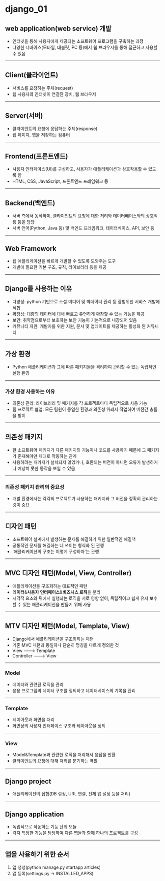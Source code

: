 # django_01

## web application(web service) 개발
* 인터넷을 통해 사용자에게 제공되는 소프트웨어 프로그램을 구축하는 과정
* 다양한 디바이스(모바일, 태블릿, PC 등)에서 웹 브라우저를 통해 접근하고 사용할 수 있음

---

## Client(클라이언트)
* 서비스를 요청하는 주체(request)
* 웹 사용자의 인터넷이 연결된 장치, 웹 브라우저

---

## Server(서버)
* 클라이언트의 요청에 응답하는 주체(response)
* 웹 페이지, 앱을 저장하는 컴퓨터

---

## Frontend(프론트엔드)
* 사용자 인터페이스(UI)를 구성하고, 사용자가 애플리케이션과 상호작용할 수 있도록 함
* HTML, CSS, JavaScript, 프론트엔드 프레임워크 등

---

## Backend(백엔드)
* 서버 측에서 동작하며, 클라이언트의 요청에 대한 처리와 데이터베이스와의 상호작용 등을 담당
* 서버 언어(Python, Java 등) 및 백엔드 프레임워크, 데이터베이스, API, 보안 등

---

## Web Framework
* 웹 애플리케이션을 빠르게 개발할 수 있도록 도와주는 도구
* 개발에 필요한 기본 구조, 규칙, 라이브러리 등을 제공

---

## Django를 사용하는 이유
* 다양성: python 기반으로 소셜 미디어 및 빅데이터 관리 등 광범위한 서비스 개발에 적합
* 확장성: 대량의 데이터에 대해 빠르고 유연하게 확장할 수 있는 기능을 제공
* 보안: 취약점으로부터 보호하는 보안 기능이 기본적으로 내장되어 있음
* 커뮤니티 지원: 개발자를 위한 지원, 문서 및 업데이트를 제공하는 활성화 된 커뮤니티

---

## 가상 환경
* Python 애플리케이션과 그에 따른 패키지들을 격리하여 관리할 수 있는 독립적인 실행 환경

---

### 가상 환경 사용하는 이유
* 의존성 관리: 라이브러리 및 패키지를 각 프로젝트마다 독립적으로 사용 가능
* 팀 프로젝트 협업: 모든 팀원이 동일한 환경과 의존성 위레서 작업하여 버전간 충돌을 방지

---

## 의존성 패키지
* 한 소프트웨어 패키지가 다른 패키지의 기능이나 코드를 사용하기 때문에 그 패키지가 존재해야만 제대로 작동하는 관계
* 사용하려는 패키지가 설치되지 않았거나, 호환되는 버전이 아니면 오류가 발생하거나 예상치 못한 동작을 보일 수 있음

---

### 의존성 패키지 관리의 중요성
* 개발 환경에서는 각각의 프로젝트가 사용하는 패키지와 그 버전을 정확히 관리하는 것이 중요

---

## 디자인 패턴
* 소프트웨어 설계에서 발생하는 문제를 해결하기 위한 일반적인 해결책
* 공통적인 문제를 해결하는 데 쓰이는 형식화 된 관행
* '애플리케이션의 구조는 이렇게 구성하자'는 관행

---

## MVC 디자인 패턴(Model, View, Controller)
* 애플리케이션을 구조화하는 대표적인 패턴
* **데이터**&**사용자 인터페이스**&**비즈니스 로직**을 분리
* 시각적 요소와 뒤에서 실행되는 로직을 서로 영향 없이, 독립적이고 쉽게 유지 보수할 수 있는 애플리케이션을 만들기 위해 사용

---

## MTV 디자인 패턴(Model, Template, View)
* Django에서 애플리케이션을 구조화하는 패턴
* 기존 MVC 패턴과 동일하나 단순히 명칭을 다르게 정의한 것
* View ---> Template
* Controller ---> View

---

### Model
* 데이터와 관련된 로직을 관리
* 응용 프로그램의 데이터 구조를 정의하고 데이터베이스의 기록을 관리

---

### Template
* 레이아웃과 화면을 처리
* 화면상의 사용자 인터페이스 구조와 레이아웃을 정의

---

### View
* Model&Template과 관랸한 로직을 처리해서 응답을 반환
* 클라이언트의 요청에 대해 처리를 분기하는 역할

---

## Django project
* 애플리케이션의 집합(DB 설정, URL 연결, 전체 앱 설정 등을 처리)

---

## Django application
* 독립적으로 작동하는 기능 단위 모듈
* 각자 특정한 기능을 담당하며 다른 앱들과 함께 하나의 프로젝트를 구성

---

## 앱을 사용하기 위한 순서
1. 앱 생성(python manage.py startapp articles)
2. 앱 등록(settings.py -> INSTALLED_APPS)